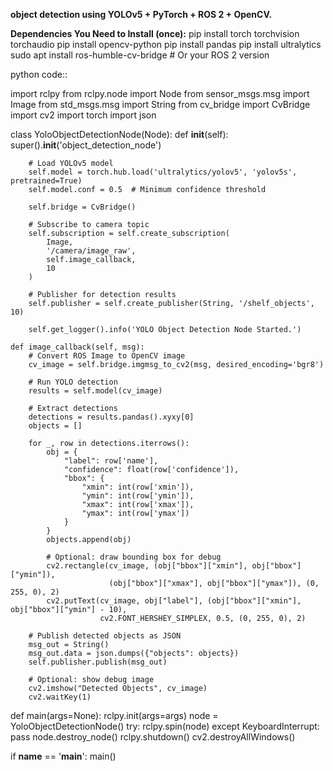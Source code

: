 **object detection using YOLOv5 + PyTorch + ROS 2 + OpenCV.**

**Dependencies You Need to Install (once):**
pip install torch torchvision torchaudio
pip install opencv-python
pip install pandas
pip install ultralytics
sudo apt install ros-humble-cv-bridge  # Or your ROS 2 version

python code::

import rclpy
from rclpy.node import Node
from sensor_msgs.msg import Image
from std_msgs.msg import String
from cv_bridge import CvBridge
import cv2
import torch
import json

class YoloObjectDetectionNode(Node):
    def __init__(self):
        super().__init__('object_detection_node')

        # Load YOLOv5 model
        self.model = torch.hub.load('ultralytics/yolov5', 'yolov5s', pretrained=True)
        self.model.conf = 0.5  # Minimum confidence threshold

        self.bridge = CvBridge()

        # Subscribe to camera topic
        self.subscription = self.create_subscription(
            Image,
            '/camera/image_raw',
            self.image_callback,
            10
        )

        # Publisher for detection results
        self.publisher = self.create_publisher(String, '/shelf_objects', 10)

        self.get_logger().info('YOLO Object Detection Node Started.')

    def image_callback(self, msg):
        # Convert ROS Image to OpenCV image
        cv_image = self.bridge.imgmsg_to_cv2(msg, desired_encoding='bgr8')

        # Run YOLO detection
        results = self.model(cv_image)

        # Extract detections
        detections = results.pandas().xyxy[0]
        objects = []

        for _, row in detections.iterrows():
            obj = {
                "label": row['name'],
                "confidence": float(row['confidence']),
                "bbox": {
                    "xmin": int(row['xmin']),
                    "ymin": int(row['ymin']),
                    "xmax": int(row['xmax']),
                    "ymax": int(row['ymax'])
                }
            }
            objects.append(obj)

            # Optional: draw bounding box for debug
            cv2.rectangle(cv_image, (obj["bbox"]["xmin"], obj["bbox"]["ymin"]),
                          (obj["bbox"]["xmax"], obj["bbox"]["ymax"]), (0, 255, 0), 2)
            cv2.putText(cv_image, obj["label"], (obj["bbox"]["xmin"], obj["bbox"]["ymin"] - 10),
                        cv2.FONT_HERSHEY_SIMPLEX, 0.5, (0, 255, 0), 2)

        # Publish detected objects as JSON
        msg_out = String()
        msg_out.data = json.dumps({"objects": objects})
        self.publisher.publish(msg_out)

        # Optional: show debug image
        cv2.imshow("Detected Objects", cv_image)
        cv2.waitKey(1)


def main(args=None):
    rclpy.init(args=args)
    node = YoloObjectDetectionNode()
    try:
        rclpy.spin(node)
    except KeyboardInterrupt:
        pass
    node.destroy_node()
    rclpy.shutdown()
    cv2.destroyAllWindows()

if __name__ == '__main__':
    main()


